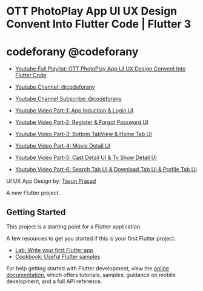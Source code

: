 # OTT PhotoPlay App UI UX Design Convent Into Flutter Code | Flutter 3

# codeforany @codeforany

- [Youtube Full Playlist: OTT PhotoPlay App UI UX Design Convent Into Flutter Code](https://www.youtube.com/playlist?list=PLzcRC7PA0xWRA4mQcqx2-FbmHjLKbUSqZ)
- [Youtube Channel: @codeforany](https://www.youtube.com/channel/UCdQTp9wRK5vAOlEQZf9PHSg)
- [Youtube Channel Subscribe: @codeforany](https://www.youtube.com/channel/UCdQTp9wRK5vAOlEQZf9PHSg?sub_confirmation=1)


- [Youtube Video Part-1: App Induction & Login UI ](https://youtu.be/4Yr8NaQ-Gz0)
- [Youtube Video Part-2: Register & Forgot Password UI ](https://youtu.be/NbIwawfPh6A)
- [Youtube Video Part-3: Bottom TabView & Home Tab UI ](https://youtu.be/kJzs1aPkacE)
- [Youtube Video Part-4: Movie Detail UI ](https://youtu.be/5viFsYqvyro)
- [Youtube Video Part-5: Cast Detail UI & Tv Show Detail UI ](https://youtu.be/Te49DFdgV8s)
- [Youtube Video Part-6: Search Tab UI & Download Tab UI & Profile Tab UI ](https://youtu.be/v7rjSyj8IpE)


UI UX App Design by: [Tasun Prasad](https://www.behance.net/gallery/83595081/Photo-Play-UI-Kit-For-FREE)

A new Flutter project.

## Getting Started

This project is a starting point for a Flutter application.

A few resources to get you started if this is your first Flutter project:

- [Lab: Write your first Flutter app](https://docs.flutter.dev/get-started/codelab)
- [Cookbook: Useful Flutter samples](https://docs.flutter.dev/cookbook)

For help getting started with Flutter development, view the
[online documentation](https://docs.flutter.dev/), which offers tutorials,
samples, guidance on mobile development, and a full API reference.
